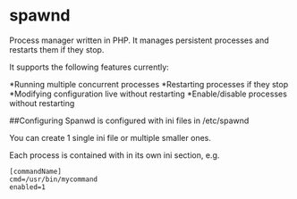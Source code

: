spawnd
=========

Process manager written in PHP. It manages persistent processes and restarts them if they stop.

It supports the following features currently:

*Running multiple concurrent processes
*Restarting processes if they stop
*Modifying configuration live without restarting
*Enable/disable processes without restarting

##Configuring
Spanwd is configured with ini files in /etc/spawnd

You can create 1 single ini file or multiple smaller ones.

Each process is contained with in its own ini section, e.g.

    [commandName]
    cmd=/usr/bin/mycommand
    enabled=1
